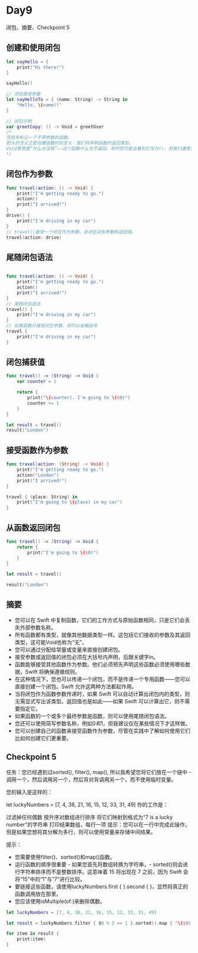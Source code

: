 # Day9

闭包、摘要、Checkpoint 5

## 创建和使用闭包

```swift
let sayHello = {
    print("Hi there!")
}

sayHello()

// 闭包接收参数
let sayHelloTo = { (name: String) -> String in
    "Hello, \(name)!"
}

// 闭包示例
var greetCopy: () -> Void = greetUser
/*
空括号标记一个不带参数的函数。
箭头的含义正是创建函数时的含义：我们将声明函数的返回类型。
Void意思是“什么也没有”——这个函数什么也不返回。有时您可能会看到它写为()，但我们通常会避免这样做，因为它可能与空参数列表混淆。
*/
```

## 闭包作为参数

```swift
func travel(action: () -> Void) {
    print("I'm getting ready to go.")
    action()
    print("I arrived!")
}
drive() {
    print("I'm driving in my car")
}
// travel()接受一个闭包作为参数，该闭包没有参数和返回值。
travel(action: drive)
```

## 尾随闭包语法

```swift

func travel(action: () -> Void) {
    print("I'm getting ready to go.")
    action()
    print("I arrived!")
}
// 尾随闭包语法
travel() {
    print("I'm driving in my car")
}
// 如果函数只接受闭包参数，则可以省略括号
travel {
    print("I'm driving in my car")
}
```

## 闭包捕获值

```swift
func travel() -> (String) -> Void {
    var counter = 1

    return {
        print("\(counter). I'm going to \($0)")
        counter += 1
    }
}

let result = travel()
result("London")
```

## 接受函数作为参数

```swift
func travel(action: (String) -> Void) {
    print("I'm getting ready to go.")
    action("London")
    print("I arrived!")
}

travel { (place: String) in
    print("I'm going to \(place) in my car")
}
```

## 从函数返回闭包

```swift
func travel() -> (String) -> Void {
    return {
        print("I'm going to \($0)")
    }
}

let result = travel()

result("London")
```

## 摘要

- 您可以在 Swift 中复制函数，它们的工作方式与原始函数相同，只是它们会丢失外部参数名称。
- 所有函数都有类型，就像其他数据类型一样。这包括它们接收的参数及其返回类型，这可能Void也称为“无”。
- 您可以通过分配给常量或变量来直接创建闭包。
- 接受参数或返回值的闭包必须在大括号内声明，后跟关键字in。
- 函数能够接受其他函数作为参数。他们必须预先声明这些函数必须使用哪些数据，Swift 将确保遵循规则。
- 在这种情况下，您也可以传递一个闭包，而不是传递一个专用函数——您可以直接创建一个闭包。Swift 允许这两种方法都起作用。
- 当将闭包作为函数参数传递时，如果 Swift 可以自动计算出闭包内的类型，则无需显式写出该类型。返回值也是如此——如果 Swift 可以计算出它，则不需要指定它。
- 如果函数的一个或多个最终参数是函数，则可以使用尾随闭包语法。
- 您还可以使用简写参数名称，例如$0和$1，但我建议仅在某些情况下才这样做。
- 您可以创建自己的函数来接受函数作为参数，尽管在实践中了解如何使用它们比如何创建它们更重要。

## Checkpoint 5

任务：您已经遇到过sorted(), filter(), map(), 所以我希望您将它们放在一个链中 - 调用一个，然后调用另一个，然后背对背调用另一个，而不使用临时变量。

您的输入是这样的：

let luckyNumbers = [7, 4, 38, 21, 16, 15, 12, 33, 31, 49]
你的工作是：

过滤掉任何偶数
按升序对数组进行排序
将它们映射到格式为“7 is a lucky number”的字符串
打印结果数组，每行一项
提示：您可以在一行中完成此操作，但是如果您想将其分解为多行，则可以使用常量来存储中间结果。

提示：

- 您需要使用filter()、sorted()和map()函数。
- 运行函数的顺序很重要 - 如果您首先将数组转换为字符串，- sorted()则会进行字符串排序而不是整数排序。这意味着 15 将出现在 7 之前，因为 Swift 会将“15”中的“1”与“7”进行比较。
- 要链接这些函数，请使用luckyNumbers.first { }.second { }，显然将真正的函数调用放在那里。
- 您应该使用isMultiple(of:)来删除偶数。

```swift
let luckyNumbers = [7, 4, 38, 21, 16, 15, 12, 33, 31, 49]

let result = luckyNumbers.filter { $0 % 2 == 1 }.sorted().map { "\($0) is a lucky number" }

for item in result {
    print(item)
}
```
